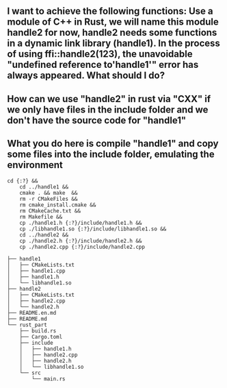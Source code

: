 ## I want to achieve the following functions: Use a module of C++ in Rust, we will name this module handle2 for now, handle2 needs some functions in a dynamic link library (handle1). In the process of using ffi::handle2(123), the unavoidable "undefined reference to'handle1'" error has always appeared. What should I do?


## How can we use "handle2" in rust via "CXX" if we only have files in the include folder and we don't have the source code for "handle1"


## What you do here is compile "handle1" and copy some files into the include folder, emulating the environment
``` shell
cd {:?} && 
    cd ../handle1 && 
    cmake . && make  && 
    rm -r CMakeFiles && 
    rm cmake_install.cmake && 
    rm CMakeCache.txt && 
    rm Makefile &&
    cp ./handle1.h {:?}/include/handle1.h &&
    cp ./libhandle1.so {:?}/include/libhandle1.so &&
    cd ../handle2 &&
    cp ./handle2.h {:?}/include/handle2.h &&
    cp ./handle2.cpp {:?}/include/handle2.cpp
```



``` shell
├── handle1
│   ├── CMakeLists.txt
│   ├── handle1.cpp
│   ├── handle1.h
│   └── libhandle1.so
├── handle2
│   ├── CMakeLists.txt
│   ├── handle2.cpp
│   └── handle2.h
├── README.en.md
├── README.md
└── rust_part
    ├── build.rs
    ├── Cargo.toml
    ├── include
    │   ├── handle1.h
    │   ├── handle2.cpp
    │   ├── handle2.h
    │   └── libhandle1.so
    └── src
        └── main.rs
```